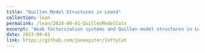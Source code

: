 ```yaml
---
title: "Quillen Model Structures in Lean4"
collection: lean
permalink: /lean/2024-09-01-QuillenModelCats
excerpt: 'Weak factorization systems and Quillen model structures in Lean4'
date: 2023-09-01
link: https://github.com/joneugster/InftyCat
---
```




